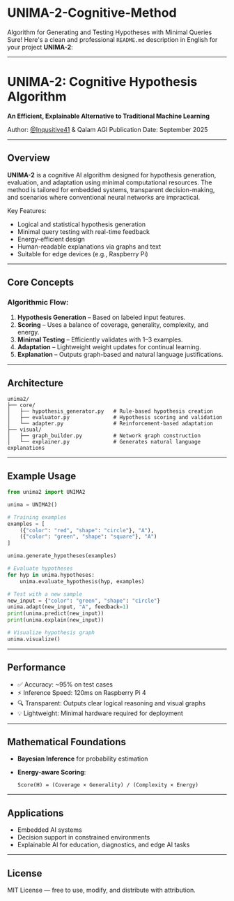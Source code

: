 # UNIMA-2-Cognitive-Method
Algorithm for Generating and Testing Hypotheses with Minimal Queries
Sure! Here's a clean and professional `README.md` description in English for your project **UNIMA-2**:

---

# UNIMA-2: Cognitive Hypothesis Algorithm

**An Efficient, Explainable Alternative to Traditional Machine Learning**

Author: [@Inqusitive41](https://t.me/Inqusitive41) & Qalam AGI
Publication Date: September 2025

---

## Overview

**UNIMA-2** is a cognitive AI algorithm designed for hypothesis generation, evaluation, and adaptation using minimal computational resources. The method is tailored for embedded systems, transparent decision-making, and scenarios where conventional neural networks are impractical.

Key Features:

* Logical and statistical hypothesis generation
* Minimal query testing with real-time feedback
* Energy-efficient design
* Human-readable explanations via graphs and text
* Suitable for edge devices (e.g., Raspberry Pi)

---

## Core Concepts

### Algorithmic Flow:

1. **Hypothesis Generation** – Based on labeled input features.
2. **Scoring** – Uses a balance of coverage, generality, complexity, and energy.
3. **Minimal Testing** – Efficiently validates with 1–3 examples.
4. **Adaptation** – Lightweight weight updates for continual learning.
5. **Explanation** – Outputs graph-based and natural language justifications.

---

## Architecture

```
unima2/
├── core/
│   ├── hypothesis_generator.py   # Rule-based hypothesis creation
│   ├── evaluator.py              # Hypothesis scoring and validation
│   └── adapter.py                # Reinforcement-based adaptation
├── visual/
│   ├── graph_builder.py          # Network graph construction
│   └── explainer.py              # Generates natural language explanations
```

---

## Example Usage

```python
from unima2 import UNIMA2

unima = UNIMA2()

# Training examples
examples = [
    ({"color": "red", "shape": "circle"}, "A"),
    ({"color": "green", "shape": "square"}, "A")
]

unima.generate_hypotheses(examples)

# Evaluate hypotheses
for hyp in unima.hypotheses:
    unima.evaluate_hypothesis(hyp, examples)

# Test with a new sample
new_input = {"color": "green", "shape": "circle"}
unima.adapt(new_input, "A", feedback=1)
print(unima.predict(new_input))
print(unima.explain(new_input))

# Visualize hypothesis graph
unima.visualize()
```

---

## Performance

* ✅ Accuracy: \~95% on test cases
* ⚡ Inference Speed: 120ms on Raspberry Pi 4
* 🔍 Transparent: Outputs clear logical reasoning and visual graphs
* 💡 Lightweight: Minimal hardware required for deployment

---

## Mathematical Foundations

* **Bayesian Inference** for probability estimation
* **Energy-aware Scoring**:

  ```
  Score(H) = (Coverage × Generality) / (Complexity × Energy)
  ```

---

## Applications

* Embedded AI systems
* Decision support in constrained environments
* Explainable AI for education, diagnostics, and edge AI tasks

---

## License

MIT License — free to use, modify, and distribute with attribution.
